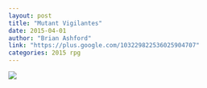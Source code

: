 ```yaml
---
layout: post
title: "Mutant Vigilantes"
date: 2015-04-01
author: "Brian Ashford"
link: "https://plus.google.com/103229822536025904707"
categories: 2015 rpg
---
```

![]({{site.url}}/2015images/MutantVigilantes.jpg)
